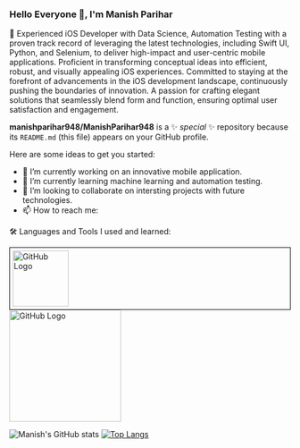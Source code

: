 ### Hello Everyone 👋, I'm Manish Parihar

📱 Experienced iOS Developer with Data Science, Automation Testing with a proven track record of leveraging the latest technologies, including Swift UI, Python, and Selenium, to deliver high-impact and user-centric mobile applications. Proficient in transforming conceptual ideas into efficient, robust, and visually appealing iOS experiences. Committed to staying at the forefront of advancements in the iOS development landscape, continuously pushing the boundaries of innovation. A passion for crafting elegant solutions that seamlessly blend form and function, ensuring optimal user satisfaction and engagement.

**manishparihar948/ManishParihar948** is a ✨ _special_ ✨ repository because its `README.md` (this file) appears on your GitHub profile.

Here are some ideas to get you started:
- 🔭 I’m currently working on an innovative mobile application.
- 🌱 I’m currently learning machine learning and automation testing.
- 👯 I’m looking to collaborate on intersting projects with future technologies.
- 📫 How to reach me: 

🛠️ Languages and Tools I used and learned:
<div style="border: 1px solid black; padding: 5px;">
  <img src="https://github.githubassets.com/images/modules/logos_page/GitHub-Mark.png" alt="GitHub Logo" width="100" height="100">
</div>

<a href="https://github.com/">
    <img src="https://github.githubassets.com/images/modules/logos_page/GitHub-Mark.png" alt="GitHub Logo" width="200" height="200">
  </a>

![Manish's GitHub stats](https://github-readme-stats.vercel.app/api?username=manishparihar948&show_icons=true&theme=tokyonight)
[![Top Langs](https://github-readme-stats.vercel.app/api/top-langs/?username=manishparihar948&layout=donut-vertical&theme=tokyonight)](https://github.com/manishparihar948/github-readme-stats)
<!--[![Manish's GitHub stats](https://github-readme-stats.vercel.app/api?username=manishparihar948)](https://github.com/manishparihar948/github-readme-stats)-->
<!--[![Top Langs](https://github-readme-stats.vercel.app/api/top-langs/?username=manishparihar948)](https://github.com/manishparihar948/github-readme-stats) -->
